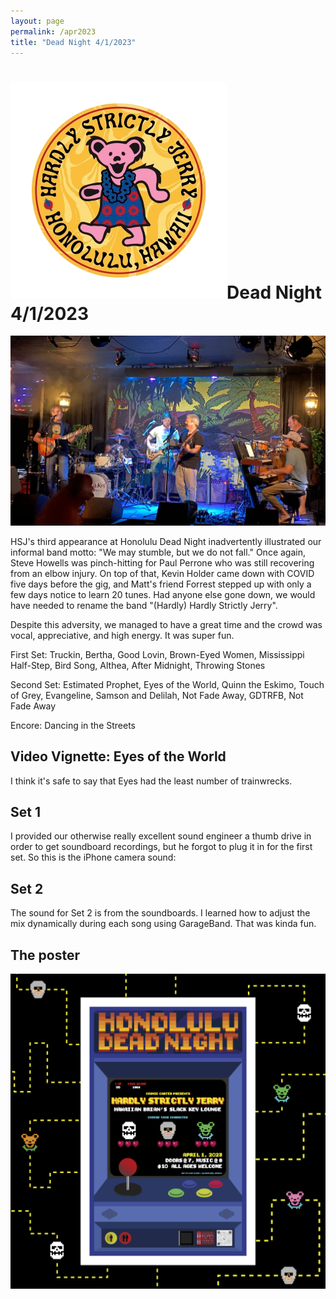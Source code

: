 ```yaml
---
layout: page
permalink: /apr2023
title: "Dead Night 4/1/2023"
---
```


<h1><img class="ui avatar image" src="/images/hsj-circle-logo.png">Dead Night 4/1/2023</h1>

<img class="ui centered fluid image" src="/images/hsj-apr-2023.jpg">

HSJ's third appearance at Honolulu Dead Night inadvertently illustrated our informal band motto: "We may stumble, but we do not fall."  Once again, Steve Howells was pinch-hitting for Paul Perrone who was still recovering from an elbow injury. On top of that, Kevin Holder came down with COVID five days before the gig, and Matt's friend Forrest stepped up with only a few days notice to learn 20 tunes.  Had anyone else gone down, we would have needed to rename the band "(Hardly) Hardly Strictly Jerry".

Despite this adversity, we managed to have a great time and the crowd was vocal, appreciative, and high energy. It was super fun.

First Set: Truckin, Bertha, Good Lovin, Brown-Eyed Women, Mississippi Half-Step, Bird Song, Althea, After Midnight, Throwing Stones

Second Set: Estimated Prophet, Eyes of the World, Quinn the Eskimo, Touch of Grey, Evangeline, Samson and Delilah, Not Fade Away, GDTRFB, Not Fade Away

Encore: Dancing in the Streets


## Video Vignette: Eyes of the World

I think it's safe to say that Eyes had the least number of trainwrecks. 

<div class="ui embed" data-source="youtube" data-id="8qmAkniHnm4"></div>

## Set 1

I provided our otherwise really excellent sound engineer a thumb drive in order to get soundboard recordings, but he forgot to plug it in for the first set.  So this is the iPhone camera sound:

<div class="ui embed" data-source="youtube" data-id="vwCYbbgNQK0"></div>

## Set 2

The sound for Set 2 is from the soundboards. I learned how to adjust the mix dynamically during each song using GarageBand. That was kinda fun. 

<div class="ui embed" data-source="youtube" data-id="Jf8OgfW63Xo"></div>

## The poster

<img class="ui centered fluid image" src="/images/hsj-apr-2023-poster.png">

